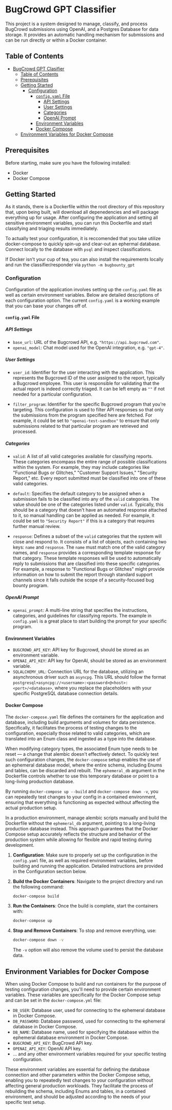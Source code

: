 # BugCrowd GPT Classifier

This project is a system designed to manage, classify, and process BugCrowd submissions using OpenAI, and a Postgres Database for data storage. It provides an automatic handling mechanism for submissions and can be run directly or within a Docker container.

## Table of Contents

- [BugCrowd GPT Clasifier](#bugcrowd-gpt-clasifier)
  - [Table of Contents](#table-of-contents)
  - [Prerequisites](#prerequisites)
  - [Getting Started](#getting-started)
    - [Configuration](#configuration)
      - [`config.yaml` File](#configyaml-file)
        - [API Settings](#api-settings)
        - [User Settings](#user-settings)
        - [Categories](#categories)
        - [OpenAI Prompt](#openai-prompt)
      - [Environment Variables](#environment-variables)
      - [Docker Compose](#docker-compose)
  - [Environment Variables for Docker Compose](#environment-variables-for-docker-compose)

## Prerequisites

Before starting, make sure you have the following installed:

- Docker
- Docker Compose

## Getting Started
As it stands, there is a Dockerfile within the root directory of this repository that, upon being built, will download all depenedencies and will package everything up for usage. After configuring the application and setting all sensitive environment variables, you can run this Dockerfile and start classifying and triaging results immediately.

To actually test your configuration, it is reccomended that you take utilize docker-compose to quickly spin-up and clear-out an ephermal database. Connect locally to the database with `psql` and inspect classifications.

If Docker isn't your cup of tea, you can also install the requirements locally and run the classifier/responder via `python -m bugbounty_gpt`

### Configuration

Configuration of the application involves setting up the `config.yaml` file as well as certain environment variables. Below are detailed descriptions of each configuration option. The current `config.yaml` is a working example that you can base your changes off of.

#### `config.yaml` File

##### API Settings

- `base_url`: URL of the Bugcrowd API, e.g. `"https://api.bugcrowd.com"`.
- `openai_model`: Chat model used for the OpenAI integration, e.g. `"gpt-4"`.

##### User Settings

- `user_id`: Identifier for the user interacting with the application. This represents the Bugcrowd ID of the user assigned to the report, typically a Bugcrowd employee. This user is responsible for validating that the actual report is indeed correctly triaged. It can be left empty as `""` if not needed for a particular configuration.

- `filter_program`: Identifier for the specific Bugcrowd program that you're targeting. This configuration is used to filter API responses so that only the submissions from the program specified here are fetched. For example, it could be set to `"openai-test-sandbox"` to ensure that only submissions related to that particular program are retrieved and processed.


##### Categories

- `valid`: A list of all valid categories available for classifying reports. These categories encompass the entire range of possible classifications within the system. For example, they may include categories like "Functional Bugs or Glitches," "Customer Support Issues," "Security Report," etc. Every report submitted must be classified into one of these valid categories.

- `default`: Specifies the default category to be assigned when a submission fails to be classified into any of the `valid` categories. The value should be one of the categories listed under `valid`. Typically, this should be a category that doesn't have an automated response attached to it, so manual handling can be applied as needed. For example, it could be set to `"Security Report"` if this is a category that requires further manual review.

- `response`: Defines a subset of the `valid` categories that the system will close and respond to. It consists of a list of objects, each containing two keys: `name` and `response`. The `name` must match one of the valid category names, and `response` provides a corresponding template response for that category. These template responses will be used to automatically reply to submissions that are classified into these specific categories. For example, a response to "Functional Bugs or Glitches" might provide information on how to submit the report through standard support channels since it falls outside the scope of a security-focused bug bounty program.

##### OpenAI Prompt

- `openai_prompt`: A multi-line string that specifies the instructions, categories, and guidelines for classifying reports. The example in `config.yaml` is a great place to start building the prompt for your specific program.

#### Environment Variables

- `BUGCROWD_API_KEY`: API key for Bugcrowd, should be stored as an environment variable.
- `OPENAI_API_KEY`: API key for OpenAI, should be stored as an environment variable.
- `SQLALCHEMY_URL`: Connection URL for the database, utilizing an asynchronous driver such as `asyncpg`. This URL should follow the format `postgresql+asyncpg://<username>:<password>@<host>:<port>/<database>`, where you replace the placeholders with your specific PostgreSQL database connection details.

#### Docker Compose

The `docker-compose.yaml` file defines the containers for the application and database, including build arguments and volumes for data persistence. Specifically, it facilitates the process of testing changes to the configuration, especially those related to valid categories, which are translated into an Enum class and ingested as a type into the database.

When modifying category types, the associated Enum type needs to be reset — a change that alembic doesn't effectively detect. To quickly test such configuration changes, the `docker-compose` setup enables the use of an ephemeral database model, where the entire schema, including Enums and tables, can be discarded and rebuilt. The `ephemeral_db` argument in the Dockerfile controls whether to use this temporary database or point to a long-living production database.

By running `docker-compose up --build` and `docker-compose down -v`, you can repeatedly test changes to your config in a contained environment, ensuring that everything is functioning as expected without affecting the actual production setup.

In a production environment, manage alembic scripts manually and build the Dockerfile without the `ephemeral_db` argument, pointing to a long-living production database instead. This approach guarantees that the Docker Compose setup accurately reflects the structure and behavior of the production system while allowing for flexible and rapid testing during development.

1. **Configuration**: Make sure to properly set up the configuration in the `config.yaml` file, as well as required environment variables, before building and running the application. Detailed instructions are provided in the Configuration section below.

2. **Build the Docker Containers**: Navigate to the project directory and run the following command:

    ```bash
    docker-compose build
    ```

3. **Run the Containers**: Once the build is complete, start the containers with:

    ```bash
    docker-compose up
    ```

4. **Stop and Remove Containers**: To stop and remove everything, use:

    ```bash
    docker-compose down -v
    ```

   The `-v` option will also remove the volume used to persist the database data.

## Environment Variables for Docker Compose

When using Docker Compose to build and run containers for the purpose of testing configuration changes, you'll need to provide certain environment variables. These variables are specifically for the Docker Compose setup and can be set in the `docker-compose.yml` file:

- `DB_USER`: Database user, used for connecting to the ephemeral database in Docker Compose.
- `DB_PASSWORD`: Database password, used for connecting to the ephemeral database in Docker Compose.
- `DB_NAME`: Database name, used for specifying the database within the ephemeral database environment in Docker Compose.
- `BUGCROWD_API_KEY`: BugCrowd API key.
- `OPENAI_API_KEY`: OpenAI API key.
- ... and any other environment variables required for your specific testing configuration.

These environment variables are essential for defining the database connection and other parameters within the Docker Compose setup, enabling you to repeatedly test changes to your configuration without affecting general production workloads. They facilitate the process of rebuilding the schema, including Enums and tables, in a contained environment, and should be adjusted according to the needs of your specific test setup.

